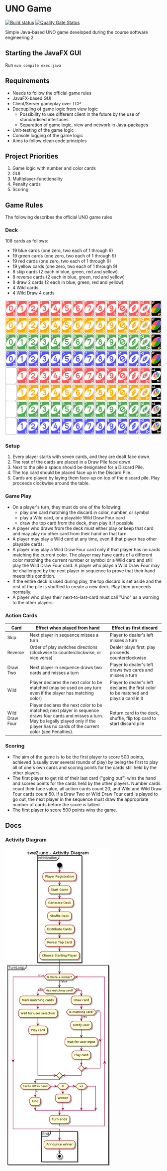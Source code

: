 # UNO Game
[![Build status](https://travis-ci.org/booooza/swe2-uno.svg?branch=master)](https://travis-ci.org/booooza/swe2-uno) [![Quality Gate Status](https://sonarcloud.io/api/project_badges/measure?project=ch.swe2.uno%3Aswe2-uno&metric=alert_status)](https://sonarcloud.io/dashboard?id=ch.swe2.uno%3Aswe2-uno)

Simple Java-based UNO game developed during the course software engineering 2

## Starting the JavaFX GUI
Run `mvn compile exec:java`

## Requirements
* Needs to follow the official game rules
* JavaFX-based GUI
* Client/Server gameplay over TCP
* Decoupling of game logic from view logic
    * Possibility to use different client in the future by the use of standardised interfaces
    * Separation of game logic, view and network in Java-packages
* Unit-testing of the game logic
* Console logging of the game logic
* Aims to follow clean code principles

## Project Priorities
1. Game logic with number and color cards
2. GUI
3. Multiplayer-functionality
4. Penalty cards
5. Scoring

## Game Rules
The following describes the official UNO game rules
### Deck
108 cards as follows:
* 19 blue cards (one zero, two each of 1 through 9)
* 19 green cards (one zero, two each of 1 through 9)
* 19 red cards (one zero, two each of 1 through 9)
* 19 yellow cards (one zero, two each of 1 through 9)
* 8 skip cards (2 each in blue, green, red and yellow)
* 8 reverse cards (2 each in blue, green, red and yellow)
* 8 draw 2 cards (2 each in blue, green, red and yellow)
* 4 Wild cards
* 4 Wild Draw 4 cards

![alt text](UNO_cards_deck.svg)

### Setup
1. Every player starts with seven cards, and they are dealt face down. 
2. The rest of the cards are placed in a Draw Pile face down. 
3. Next to the pile a space should be designated for a Discard Pile. 
4. The top card should be placed face up in the Discard Pile.
5. Cards are played by laying them face-up on top of the discard pile. Play proceeds clockwise around the table.


### Game Play
* On a player's turn, they must do one of the following:
    * play one card matching the discard in color, number, or symbol
    * play a Wild card, or a playable Wild Draw Four card
    * draw the top card from the deck, then play it if possible
* A player who draws from the deck must either play or keep that card and may play no other card from their hand on that turn.
* A player may play a Wild card at any time, even if that player has other playable cards.
* A player may play a Wild Draw Four card only if that player has no cards matching the current color. The player may have cards of a different color matching the current number or symbol or a Wild card and still play the Wild Draw Four card. A player who plays a Wild Draw Four may be challenged by the next player in sequence to prove that their hand meets this condition.
* If the entire deck is used during play, the top discard is set aside and the rest of the pile is shuffled to create a new deck. Play then proceeds normally.
* A player who plays their next-to-last-card must call "Uno" as a warning to the other players.

### Action Cards
| Card           | Effect when played from hand                                                                                                                                                                          | Effect as first discard                                                               |
|----------------|-------------------------------------------------------------------------------------------------------------------------------------------------------------------------------------------------------|---------------------------------------------------------------------------------------|
| Skip           | Next player in sequence misses a turn                                                                                                                                                                 | Player to dealer's left misses a turn                                                 |
| Reverse        | Order of play switches directions (clockwise to counterclockwise, or vice versa)                                                                                                                       | Dealer plays first; play proceeds counterclockwise                                    |
| Draw Two       | Next player in sequence draws two cards and misses a turn                                                                                                                                             | Player to dealer's left draws two cards and misses a turn                             |
| Wild           | Player declares the next color to be matched (may be used on any turn even if the player has matching color)                                                                                          | Player to dealer's left declares the first color to be matched and plays a card in it |
| Wild Draw Four | Player declares the next color to be matched; next player in sequence draws four cards and misses a turn. May be legally played only if the player has no cards of the current color (see Penalties). | Return card to the deck, shuffle, flip top card to start discard pile                 |

### Scoring
* The aim of the game is to be the first player to score 500 points, achieved (usually over several rounds of play) by being the first to play all of one's own cards and scoring points for the cards still held by the other players.
* The first player to get rid of their last card ("going out") wins the hand and scores points for the cards held by the other players. Number cards count their face value, all action cards count 20, and Wild and Wild Draw Four cards count 50. If a Draw Two or Wild Draw Four card is played to go out, the next player in the sequence must draw the appropriate number of cards before the score is tallied.
* The first player to score 500 points wins the game.

## Docs
### Activity Diagram
![alt text](docs/activity.png)